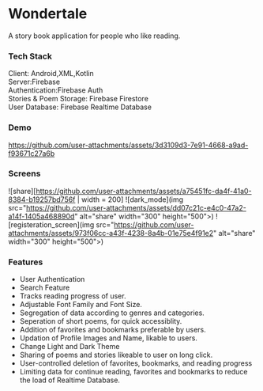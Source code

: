 # Wondertale
A story book application for people who like reading.

### Tech Stack
Client: Android,XML,Kotlin<br />
Server:Firebase<br />
Authentication:Firebase Auth<br />
Stories & Poem Storage: Firebase Firestore<br />
User Database: Firebase Realtime Database<br />

### Demo
https://github.com/user-attachments/assets/3d3109d3-7e91-4668-a9ad-f93671c27a6b


### Screens
![share][https://github.com/user-attachments/assets/a75451fc-da4f-41a0-8384-b19257bd756f | width = 200]
![dark_mode](img src="https://github.com/user-attachments/assets/dd07c21c-e4c0-47a2-a14f-1405a468890d" alt="share" width="300" height="500">)
![registeration_screen](img src="https://github.com/user-attachments/assets/973f06cc-a43f-4238-8a4b-01e75e4f91e2" alt="share" width="300" height="500">)






### Features
- User Authentication
- Search Feature
- Tracks reading progress of user.
- Adjustable Font Family and Font Size.
- Segregation of data according to genres and categories.
- Seperation of short poems, for quick accessiblity.
- Addition of favorites and bookmarks preferable by users.
- Updation of Profile Images and Name, likable to users.
- Change Light and Dark Theme
- Sharing of poems and stories likeable to user on long click.
- User-controlled deletion of favorites, bookmarks, and reading progress
- Limiting data for continue reading, favorites and bookmarks to reduce the load of Realtime Database.


